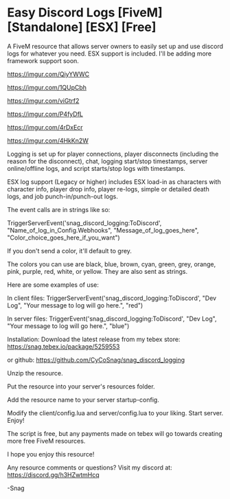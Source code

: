 # Easy Discord Logs [FiveM] [Standalone] [ESX] [Free]

A FiveM resource that allows server owners to easily set up and use discord logs for whatever you need. ESX support is included. I'll be adding more framework support soon.

https://imgur.com/QiyYWWC

https://imgur.com/1QUpCbh

https://imgur.com/viGtrf2

https://imgur.com/P4fyDfL

https://imgur.com/4rDxEcr

https://imgur.com/4HkKn2W

Logging is set up for player connections, player disconnects (including the reason for the disconnect), chat, logging start/stop timestamps, server online/offline logs, and script starts/stop logs with timestamps.

ESX log support (Legacy or higher) includes ESX load-in as characters with character info, player drop info, player re-logs, simple or detailed death logs, and job punch-in/punch-out logs.

The event calls are in strings like so:

TriggerServerEvent('snag_discord_logging:ToDiscord', "Name_of_log_in_Config.Webhooks", "Message_of_log_goes_here", "Color_choice_goes_here_if_you_want")

If you don't send a color, it'll default to grey.

The colors you can use are black, blue, brown, cyan, green, grey, orange, pink, purple, red, white, or yellow. They are also sent as strings.

Here are some examples of use:

In client files: TriggerServerEvent('snag_discord_logging:ToDiscord', "Dev Log", "Your message to log will go here.", "red")

In server files: TriggerEvent('snag_discord_logging:ToDiscord', "Dev Log", "Your message to log will go here.", "blue")

Installation: Download the latest release from my tebex store: https://snag.tebex.io/package/5259553

or github: https://github.com/CyCoSnag/snag_discord_logging

Unzip the resource.

Put the resource into your server's resources folder.

Add the resource name to your server startup-config.

Modify the client/config.lua and server/config.lua to your liking. Start server. Enjoy!

The script is free, but any payments made on tebex will go towards creating more free FiveM resources.

I hope you enjoy this resource!

Any resource comments or questions? Visit my discord at: https://discord.gg/h3HZwtmHcq

-Snag
